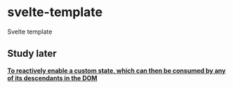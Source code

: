 # svelte-template

Svelte template

## Study later

[**To reactively enable a custom state, which can then be consumed by any of its descendants in the DOM**](https://github.com/brandonmcconnell/tailwindcss-signals)
